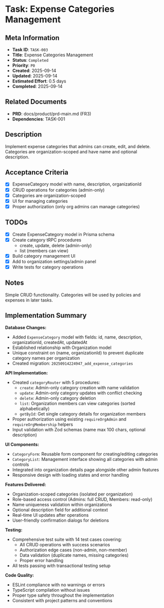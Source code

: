 # Task: Expense Categories Management

## Meta Information

- **Task ID**: `TASK-003`
- **Title**: Expense Categories Management
- **Status**: `Completed`
- **Priority**: `P0`
- **Created**: 2025-09-14
- **Updated**: 2025-09-14
- **Estimated Effort**: 0.5 days
- **Completed**: 2025-09-14

## Related Documents

- **PRD**: docs/product/prd-main.md (FR3)
- **Dependencies**: TASK-001

## Description

Implement expense categories that admins can create, edit, and delete. Categories are organization-scoped and have name and optional description.

## Acceptance Criteria

- [x] ExpenseCategory model with name, description, organizationId
- [x] CRUD operations for categories (admin-only)
- [x] Categories are organization-scoped
- [x] UI for managing categories
- [x] Proper authorization (only org admins can manage categories)

## TODOs

- [x] Create ExpenseCategory model in Prisma schema
- [x] Create category tRPC procedures
  - create, update, delete (admin-only)
  - list (members can view)
- [x] Build category management UI
- [x] Add to organization settings/admin panel
- [x] Write tests for category operations

## Notes

Simple CRUD functionality. Categories will be used by policies and expenses in later tasks.

## Implementation Summary

**Database Changes:**
- Added `ExpenseCategory` model with fields: id, name, description, organizationId, createdAt, updatedAt
- Established relationship with Organization model
- Unique constraint on (name, organizationId) to prevent duplicate category names per organization
- Created migration: `20250914224947_add_expense_categories`

**API Implementation:**
- Created `categoryRouter` with 5 procedures:
  - `create`: Admin-only category creation with name validation
  - `update`: Admin-only category updates with conflict checking
  - `delete`: Admin-only category deletion
  - `list`: Organization members can view categories (sorted alphabetically)
  - `getById`: Get single category details for organization members
- Proper authorization using existing `requireOrgAdmin` and `requireOrgMembership` helpers
- Input validation with Zod schemas (name max 100 chars, optional description)

**UI Components:**
- `CategoryForm`: Reusable form component for creating/editing categories
- `CategoryList`: Management interface showing all categories with admin controls
- Integrated into organization details page alongside other admin features
- Responsive design with loading states and error handling

**Features Delivered:**
- Organization-scoped categories (isolated per organization)
- Role-based access control (Admins: full CRUD, Members: read-only)
- Name uniqueness validation within organizations
- Optional description field for additional context
- Real-time UI updates after operations
- User-friendly confirmation dialogs for deletions

**Testing:**
- Comprehensive test suite with 14 test cases covering:
  - All CRUD operations with success scenarios
  - Authorization edge cases (non-admin, non-member)
  - Data validation (duplicate names, missing categories)
  - Proper error handling
- All tests passing with transactional testing setup

**Code Quality:**
- ESLint compliance with no warnings or errors
- TypeScript compilation without issues
- Proper type safety throughout the implementation
- Consistent with project patterns and conventions

